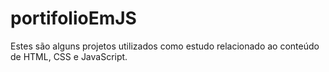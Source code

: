 # portifolioEmJS
Estes são alguns projetos utilizados como estudo relacionado ao conteúdo de HTML, CSS e JavaScript.